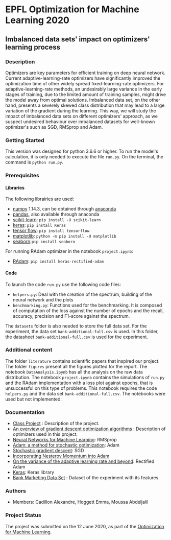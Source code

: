 # EPFL Optimization for Machine Learning 2020
## Imbalanced data sets' impact on optimizers' learning process

### Description
Optimizers are key parameters for efficient training on deep neural network. Current adaptive-learning-rate optimizers have significantly improved the optimization time of other widely spread fixed-learning-rate optimizers. For adaptive-learning-rate methods, an undesirably large variance in the early stages of training, due to the limited amount of training samples, might drive the model away from optimal solutions. 
Imbalanced data set, on the other hand, presents a severely skewed class distribution that may lead to a large variation of the gradient during the learning.
This way, we will study the impact of imbalanced data sets on
different optimizers' approach, as we suspect undesired behaviour over imbalanced datasets for well-known optimizer's such as SGD, RMSprop and Adam.


### Getting Started
This version was designed for python 3.6.6 or higher. To run the model's calculation, it is only needed to execute the file `run.py`. On the terminal, the command is `python run.py`. 

### Prerequisites

#### Libraries
The following librairies are used:
* [numpy](http://www.numpy.org/) 1.14.3, can be obtained through [anaconda](https://www.anaconda.com/download/)
* [pandas](https://pandas.pydata.org/), also available through anaconda
* [scikit-learn](https://scikit-learn.org/stable/): `pip install -U scikit-learn`
* [keras](https://keras.io/): `pip install Keras`
* [tensor flow](https://www.tensorflow.org/install/): `pip install tensorflow`
* [matplotlib](https://matplotlib.org/3.1.1/users/installing.html): `python -m pip install -U matplotlib`
* [seaborn](https://seaborn.pydata.org/installing.html):`pip install seaborn`

For running RAdam optimizer in the notebook `project.ipynb`:
* [RAdam](https://pypi.org/project/keras-radam/): `pip install keras-rectified-adam`


#### Code
To launch the code `run.py` use the following code files:
* `helpers.py`: Deal with the creation of the spectrum, building of the neural network and the plots
* `benchmarking.py`: Functions used for the benchmarking. It is composed of computation of the loss against the number of epochs and the recall, accuracy, precision and F1-score against the spectrum.

The `datasets` folder is also needed to store the full data set. For the experiment, the data set `bank-additional-full.csv` is used. In this folder, the datasheet `bank-additional-full.csv` is used for the experiment.

### Additional content

The folder `literature` contains scientific papers that inspired our project. The folder `figures` present all the figures plotted for the report. The notebook `DataAnalysis.ipynb` has all the analysis on the raw data distribution. 
The notebook `project.ipynb` contains the simulations of `run.py` and the RAdam implementation with a loss plot against epochs, that is unsuccessful on this type of problems. This notebook requires the code `helpers.py` and the data set `bank-additional-full.csv`.
The notebooks were used but not implemented.

### Documentation
* [Class Project](https://github.com/epfml/OptML_course/blob/master/labs/mini-project/miniproject_description.pdf) : Description of the project.
* [An overview of gradient descent optimization algorithms](https://arxiv.org/pdf/1609.04747.pdf) : Description of optimizers used in this project.
* [Neural Networks for Machine Learning](https://www.cs.toronto.edu/~tijmen/csc321/slides/lecture_slides_lec6.pdf): RMSprop
* [Adam: a method for stochastic optimization](https://arxiv.org/pdf/1412.6980.pdf): Adam
* [Stochastic gradient descent](https://en.wikipedia.org/wiki/Stochastic_gradient_descent): SGD
* [Incorporating Nesterov Momentum into Adam](http://cs229.stanford.edu/proj2015/054_report.pdf)
* [On the variance of the adaptive learning rate and beyond](https://arxiv.org/pdf/1908.03265v1.pdf): Rectified Adam
* [Keras](https://keras.io/): Keras library
* [Bank Marketing Data Set](https://archive.ics.uci.edu/ml/datasets/Bank+Marketing) : Dataset of the experiment with its features.

### Authors
* Members: Cadillon Alexandre, Hoggett Emma, Moussa Abdeljalil

### Project Status
The project was submitted on the 12 June 2020, as part of the [Optimization for Machine Learning](https://github.com/epfml/OptML_course).
